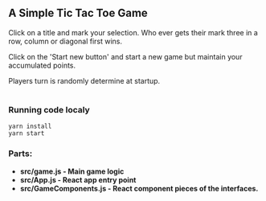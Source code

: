 ## A Simple Tic Tac Toe Game

Click on a title and mark your selection. Who ever gets their mark three in a row, column or diagonal first wins.

Click on the 'Start new button' and start a new game but maintain your accumulated points.

Players turn is randomly determine at startup.

#

### Running code localy
``` yarn install ``` </br>
``` yarn start  ```

### Parts:
* <strong>src/game.js <strong> - Main game logic
* <strong>src/App.js <strong> - React app entry point
* <strong>src/GameComponents.js <strong> - React component pieces of the interfaces.

